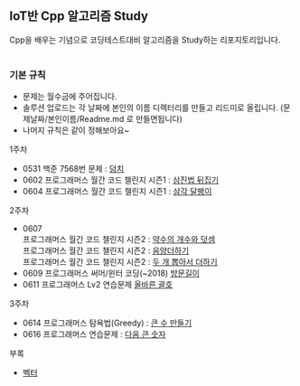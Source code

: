 ## IoT반 Cpp 알고리즘 Study
Cpp을 배우는 기념으로 코딩테스트대비 알고리즘을 Study하는 리포지토리입니다. <br><br>

### 기본 규칙
- 문제는 월수금에 주어집니다.
- 솔루션 업로드는 각 날짜에 본인의 이름 디렉터리를 만들고 리드미로 올립니다. (문제날짜/본인이름/Readme.md  로 만들면됩니다)
- 나머지 규칙은 같이 정해보아요~

1주차 <br>
- 0531 백준 7568번 문제 : [덩치](https://www.acmicpc.net/problem/7568)
- 0602 프로그래머스 월간 코드 챌린지 시즌1 : [삼진법 뒤집기](https://programmers.co.kr/learn/courses/30/lessons/68935)
- 0604 프로그래머스 월간 코드 챌린지 시즌1 : [삼각 달팽이](https://programmers.co.kr/learn/courses/30/lessons/68645) <br>

2주차
- 0607 <br>
  프로그래머스 월간 코드 챌린지 시즌2 : [약수의 개수와 덧셈](https://programmers.co.kr/learn/courses/30/lessons/77884) <br>
  프로그래머스 월간 코드 챌린지 시즌2 : [음양더하기](https://programmers.co.kr/learn/courses/30/lessons/76501)         <br>
  프로그래머스 월간 코드 챌린지 시즌2 : [두 개 뽑아서 더하기](https://programmers.co.kr/learn/courses/30/lessons/68644) <br>
- 0609 프로그래머스 써머/윈터 코딩(~2018) [방문길이](https://programmers.co.kr/learn/courses/30/lessons/49994) <br>
- 0611 프로그래머스 Lv2 연습문제 [올바른 괄호](https://programmers.co.kr/learn/courses/30/lessons/12911) <br>

3주차
- 0614 프로그래머스 탐욕법(Greedy) : [큰 수 만들기](https://programmers.co.kr/learn/courses/30/lessons/42883) <br>
- 0616 프로그래머스 연습문제 : [다음 큰 숫자](https://programmers.co.kr/learn/courses/30/lessons/42883) <br>

부록
- [벡터](https://github.com/jacksimuse/IoT_Study/tree/main/c%2B%2B/%EB%B6%80%EB%A1%9D/%EB%B2%A1%ED%84%B0%EC%A0%95%EB%A6%AC)
